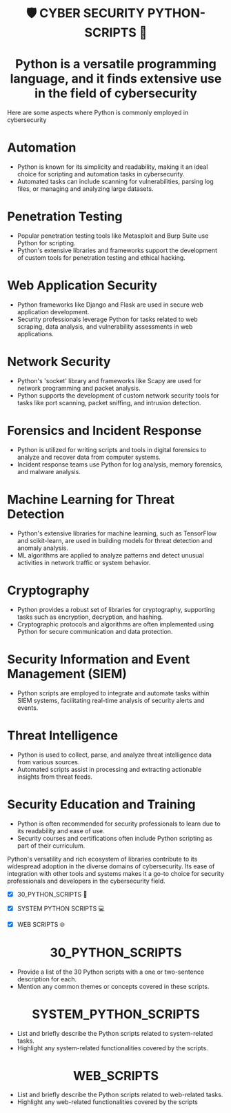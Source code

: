 <h1 align="center">🛡️ CYBER SECURITY PYTHON-SCRIPTS 🐍</h1>

<h1 align="center"> Python is a versatile programming language, and it finds extensive use in the field of cybersecurity </h1>

<dl>
  <dt>Here are some aspects where Python is commonly employed in cybersecurity</dt>
</dl>

# Automation 

- Python is known for its simplicity and readability, making it an ideal choice for scripting and automation tasks in cybersecurity.
- Automated tasks can include scanning for vulnerabilities, parsing log files, or managing and analyzing large datasets.

# Penetration Testing 

- Popular penetration testing tools like Metasploit and Burp Suite use Python for scripting.
- Python's extensive libraries and frameworks support the development of custom tools for penetration testing and ethical hacking.

# Web Application Security

- Python frameworks like Django and Flask are used in secure web application development.
- Security professionals leverage Python for tasks related to web scraping, data analysis, and vulnerability assessments in web applications.

# Network Security

- Python's 'socket' library and frameworks like Scapy are used for network programming and packet analysis.
- Python supports the development of custom network security tools for tasks like port scanning, packet sniffing, and intrusion detection.

# Forensics and Incident Response

- Python is utilized for writing scripts and tools in digital forensics to analyze and recover data from computer systems.
- Incident response teams use Python for log analysis, memory forensics, and malware analysis.

# Machine Learning for Threat Detection

- Python's extensive libraries for machine learning, such as TensorFlow and scikit-learn, are used in building models for threat detection and anomaly analysis.
- ML algorithms are applied to analyze patterns and detect unusual activities in network traffic or system behavior.

# Cryptography

- Python provides a robust set of libraries for cryptography, supporting tasks such as encryption, decryption, and hashing.
- Cryptographic protocols and algorithms are often implemented using Python for secure communication and data protection.

# Security Information and Event Management (SIEM)

- Python scripts are employed to integrate and automate tasks within SIEM systems, facilitating real-time analysis of security alerts and events.

# Threat Intelligence 

- Python is used to collect, parse, and analyze threat intelligence data from various sources.
- Automated scripts assist in processing and extracting actionable insights from threat feeds.

# Security Education and Training

- Python is often recommended for security professionals to learn due to its readability and ease of use.
- Security courses and certifications often include Python scripting as part of their curriculum.

Python's versatility and rich ecosystem of libraries contribute to its widespread adoption in the diverse domains of cybersecurity. Its ease of integration with other tools and systems makes it a go-to choice for security professionals and developers in the cybersecurity field.

- [X] 30_PYTHON_SCRIPTS 🐍
- [X] SYSTEM PYTHON SCRIPTS 💻
- [X] WEB SCRIPTS 🌐


<h1 align="center"> 30_PYTHON_SCRIPTS </h1>

- Provide a list of the 30 Python scripts with a one or two-sentence description for each.
- Mention any common themes or concepts covered in these scripts.

<h1 align="center">SYSTEM_PYTHON_SCRIPTS</h1>

- List and briefly describe the Python scripts related to system-related tasks.
- Highlight any system-related functionalities covered by the scripts.

<h1 align="center">WEB_SCRIPTS</h1>

- List and briefly describe the Python scripts related to web-related tasks.
- Highlight any web-related functionalities covered by the scripts




